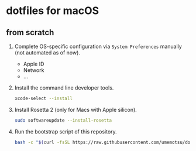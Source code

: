 # dotfiles for macOS

## from scratch

1. Complete OS-specific configuration via `System Preferences` manually (not automated as of now).

    - Apple ID
    - Network
    - ...

2. Install the command line developer tools.

    ```bash
    xcode-select --install
    ```

3. Install Rosetta 2 (only for Macs with Apple silicon).

    ```bash
    sudo softwareupdate --install-rosetta
    ```

4. Run the bootstrap script of this repository.

    ```bash
    bash -c "$(curl -fsSL https://raw.githubusercontent.com/umemotsu/dotfiles-centos/main/script/bootstrap.sh)"
    ```
